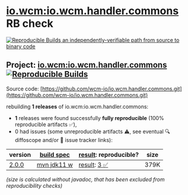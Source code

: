 [io.wcm:io.wcm.handler.commons](https://central.sonatype.com/artifact/io.wcm/io.wcm.handler.commons/versions) RB check
=======

[![Reproducible Builds](https://reproducible-builds.org/images/logos/rb.svg) an independently-verifiable path from source to binary code](https://reproducible-builds.org/)

## Project: [io.wcm:io.wcm.handler.commons](https://central.sonatype.com/artifact/io.wcm/io.wcm.handler.commons/versions) [![Reproducible Builds](https://img.shields.io/endpoint?url=https://raw.githubusercontent.com/jvm-repo-rebuild/reproducible-central/master/content/io/wcm/io.wcm.handler/commons/badge.json)](https://github.com/jvm-repo-rebuild/reproducible-central/blob/master/content/io/wcm/io.wcm.handler/commons/README.md)

Source code: [https://github.com/wcm-io/io.wcm.handler.commons.git](https://github.com/wcm-io/io.wcm.handler.commons.git)

rebuilding **1 releases** of io.wcm:io.wcm.handler.commons:
- **1** releases were found successfully **fully reproducible** (100% reproducible artifacts :white_check_mark:),
- 0 had issues (some unreproducible artifacts :warning:, see eventual :mag: diffoscope and/or :memo: issue tracker links):

| version | [build spec](/BUILDSPEC.md) | [result](https://reproducible-builds.org/docs/jvm/): reproducible? | size |
| -- | --------- | ------ | -- |
| [2.0.0](https://central.sonatype.com/artifact/io.wcm/io.wcm.handler.commons/2.0.0/pom) | [mvn jdk11 w](io.wcm.handler.commons-2.0.0.buildspec) | [result](io.wcm.handler.commons-2.0.0.buildinfo): [3 :white_check_mark: ](io.wcm.handler.commons-2.0.0.buildcompare) | 379K |

<i>(size is calculated without javadoc, that has been excluded from reproducibility checks)</i>
